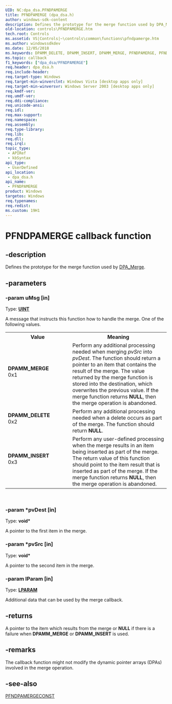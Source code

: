 ```yaml
---
UID: NC:dpa_dsa.PFNDPAMERGE
title: PFNDPAMERGE (dpa_dsa.h)
author: windows-sdk-content
description: Defines the prototype for the merge function used by DPA_Merge.
old-location: controls\PFNDPAMERGE.htm
tech.root: Controls
ms.assetid: VS|Controls|~\controls\common\functions\pfndpamerge.htm
ms.author: windowssdkdev
ms.date: 12/05/2018
ms.keywords: DPAMM_DELETE, DPAMM_INSERT, DPAMM_MERGE, PFNDPAMERGE, PFNDPAMERGE callback, PFNDPAMERGE callback function [Windows Controls], _shell_PFNDPAMERGE, _shell_PFNDPAMERGE_cpp, controls.PFNDPAMERGE, controls._shell_PFNDPAMERGE, dpa_dsa/PFNDPAMERGE
ms.topic: callback
f1_keywords: ["dpa_dsa/PFNDPAMERGE"]
req.header: dpa_dsa.h
req.include-header: 
req.target-type: Windows
req.target-min-winverclnt: Windows Vista [desktop apps only]
req.target-min-winversvr: Windows Server 2003 [desktop apps only]
req.kmdf-ver: 
req.umdf-ver: 
req.ddi-compliance: 
req.unicode-ansi: 
req.idl: 
req.max-support: 
req.namespace: 
req.assembly: 
req.type-library: 
req.lib: 
req.dll: 
req.irql: 
topic_type:
 - APIRef
 - kbSyntax
api_type:
 - UserDefined
api_location:
 - dpa_dsa.h
api_name:
 - PFNDPAMERGE
product: Windows
targetos: Windows
req.typenames: 
req.redist: 
ms.custom: 19H1
---
```


# PFNDPAMERGE callback function


## -description


Defines the prototype for the merge function used by <a href="https://docs.microsoft.com/windows/desktop/api/dpa_dsa/nf-dpa_dsa-dpa_merge">DPA_Merge</a>.


## -parameters




### -param uMsg [in]

Type: <b><a href="https://docs.microsoft.com/windows/desktop/WinProg/windows-data-types">UINT</a></b>

A message that instructs this function how to handle the merge. One of the following values.

<table>
<tr>
<th>Value</th>
<th>Meaning</th>
</tr>
<tr>
<td width="40%"><a id="DPAMM_MERGE"></a><a id="dpamm_merge"></a><dl>
<dt><b>DPAMM_MERGE</b></dt>
<dt>0x1</dt>
</dl>
</td>
<td width="60%">
Perform any additional processing needed when merging <i>pvSrc</i> into <i>pvDest</i>. The function should return a pointer to an item that contains the result of the merge. The value returned by the merge function is stored into the destination, which overwrites the previous value. If the merge function returns <b>NULL</b>, then the merge operation is abandoned.

</td>
</tr>
<tr>
<td width="40%"><a id="DPAMM_DELETE"></a><a id="dpamm_delete"></a><dl>
<dt><b>DPAMM_DELETE</b></dt>
<dt>0x2</dt>
</dl>
</td>
<td width="60%">
Perform any additional processing needed when a delete occurs as part of the merge. The function should return <b>NULL</b>.

</td>
</tr>
<tr>
<td width="40%"><a id="DPAMM_INSERT"></a><a id="dpamm_insert"></a><dl>
<dt><b>DPAMM_INSERT</b></dt>
<dt>0x3</dt>
</dl>
</td>
<td width="60%">
Perform any user-defined processing when the merge results in an item being inserted as part of the merge. The return value of this function should point to the item result that is inserted as part of the merge. If the merge function returns <b>NULL</b>, then the merge operation is abandoned.

</td>
</tr>
</table>
 


### -param *pvDest [in]

Type: <b>void*</b>

A pointer to the first item in the merge.


### -param *pvSrc [in]

Type: <b>void*</b>

A pointer to the second item in the merge.


### -param lParam [in]

Type: <b><a href="https://docs.microsoft.com/windows/desktop/WinProg/windows-data-types">LPARAM</a></b>

Additional data that can be used by the merge callback.


## -returns



A pointer to the item which results from the merge or <b>NULL</b> if there is a failure when <b>DPAMM_MERGE</b> or <b>DPAMM_INSERT</b> is used.




## -remarks



The callback function might not modify the dynamic pointer arrays (DPAs) involved in the merge operation.




## -see-also




<a href="https://docs.microsoft.com/windows/desktop/api/dpa_dsa/nc-dpa_dsa-pfndpamergeconst">PFNDPAMERGECONST</a>
 

 

